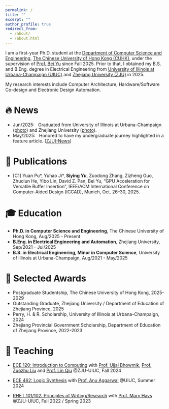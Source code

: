 ```yaml
---
permalink: /
title: ""
excerpt: ""
author_profile: true
redirect_from: 
  - /about/
  - /about.html
---
```


<span class='anchor' id='about-me'></span>

I am a first-year Ph.D. student at the [Department of Computer Science and Engineering](https://www.cse.cuhk.edu.hk/), [The Chinese University of Hong Kong (CUHK)](http://www.cuhk.edu.hk/), under the supervision of [Prof. Bei Yu](https://www.cse.cuhk.edu.hk/~byu/) since Fall 2025. 
Prior to that, I obtained my B.S. and B.Eng. degree in Electrical Engineering from [University of Illinois at Urbana-Champaign (UIUC)](https://illinois.edu/) and [Zhejiang University (ZJU)](https://www.zju.edu.cn/) in 2025.

My research interests include Computer Architecture, Hardware/Software Co-design and Electronic Design Automation.



# 🔥 News
<!-- - Aug/2025: &nbsp; Started my Ph.D. study at CUHK. -->
- Jun/2025: &nbsp; Graduated from University of Illinois at Urbana-Champaign ([photo](images/uiuc_commencement.jpg)) and Zhejiang University ([photo](images/zju_commencement.jpg)).
- May/2025: &nbsp; Honored to have my undergraduate journey highlighted in a feature article. ([ZJUI-News](https://mp.weixin.qq.com/s/Jj4wU9RhvVGYad-gluZGow))



# 📝 Publications 
- [C1] Yuan Pu\*, Yuhao Ji\*, **Siying Yu**, Zuodong Zhang, Zizheng Guo, Zhuolun He, Yibo Lin, David Z. Pan, Bei Yu, “GPU Acceleration for Versatile Buffer Insertion”, IEEE/ACM International Conference on Computer-Aided Design (ICCAD), Munich, Oct. 26–30, 2025.



# 🎓 Education
- **Ph.D. in Computer Science and Engineering**, The Chinese University of Hong Kong, Aug/2025 - Present
- **B.Eng. in Electrical Engineering and Automation**, Zhejiang University, Sep/2021 - Jul/2025  
- **B.S. in Electrical Engineering, Minor in Computer Science**, University of Illinois at Urbana-Champaign, Aug/2021 - May/2025  



# 🌟 Selected Awards
- Postgraduate Studentship, The Chinese University of Hong Kong, 2025-2029
- Outstanding Graduate,  Zhejiang University / Department of Education of Zhejiang Province, 2025
- Perry, H. & R. Scholarship, University of Illinois at Urbana-Champaign, 2024
- Zhejiang Provincial Government Scholarship, Department of Education of Zhejiang Province, 2022-2023



# 📖 Teaching
- [ECE 120: Introduction to Computing](https://ece.illinois.edu/academics/courses/ece120) with 
  [Prof. Ujjal Bhowmik](https://ece.illinois.edu/about/directory/faculty/ubhowmik), 
  [Prof. Zuozhu Liu](https://person.zju.edu.cn/en/lzz) and [Prof. Lin Qiu](https://person.zju.edu.cn/en/H122003)
  @ZJU-UIUC, Fall 2024

- [ECE 462: Logic Synthesis](https://ece.illinois.edu/academics/courses/ece462) with 
  [Prof. Anu Aggarwal](https://ece.illinois.edu/about/directory/faculty/agganu)
  @UIUC, Summer 2024

- [RHET 101/102: Principles of Writing/Research](http://catalog.illinois.edu/courses-of-instruction/rhet/) with 
  [Prof. Mary Hays](https://english.illinois.edu/directory/profile/maryhays)
  @ZJU-UIUC, Fall 2022 / Spring 2023